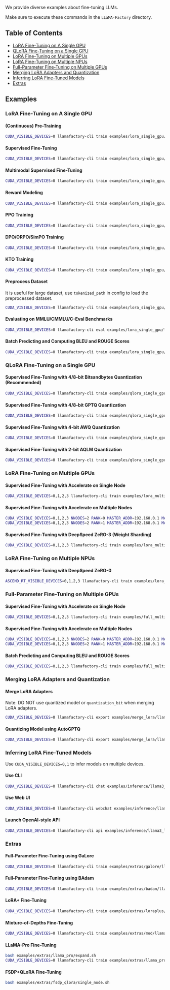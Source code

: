 We provide diverse examples about fine-tuning LLMs.

Make sure to execute these commands in the `LLaMA-Factory` directory.

## Table of Contents

- [LoRA Fine-Tuning on A Single GPU](#lora-fine-tuning-on-a-single-gpu)
- [QLoRA Fine-Tuning on a Single GPU](#qlora-fine-tuning-on-a-single-gpu)
- [LoRA Fine-Tuning on Multiple GPUs](#lora-fine-tuning-on-multiple-gpus)
- [LoRA Fine-Tuning on Multiple NPUs](#lora-fine-tuning-on-multiple-npus)
- [Full-Parameter Fine-Tuning on Multiple GPUs](#full-parameter-fine-tuning-on-multiple-gpus)
- [Merging LoRA Adapters and Quantization](#merging-lora-adapters-and-quantization)
- [Inferring LoRA Fine-Tuned Models](#inferring-lora-fine-tuned-models)
- [Extras](#extras)

## Examples

### LoRA Fine-Tuning on A Single GPU

#### (Continuous) Pre-Training

```bash
CUDA_VISIBLE_DEVICES=0 llamafactory-cli train examples/lora_single_gpu/llama3_lora_pretrain.yaml
```

#### Supervised Fine-Tuning

```bash
CUDA_VISIBLE_DEVICES=0 llamafactory-cli train examples/lora_single_gpu/llama3_lora_sft.yaml
```

#### Multimodal Supervised Fine-Tuning

```bash
CUDA_VISIBLE_DEVICES=0 llamafactory-cli train examples/lora_single_gpu/llava1_5_lora_sft.yaml
```

#### Reward Modeling

```bash
CUDA_VISIBLE_DEVICES=0 llamafactory-cli train examples/lora_single_gpu/llama3_lora_reward.yaml
```

#### PPO Training

```bash
CUDA_VISIBLE_DEVICES=0 llamafactory-cli train examples/lora_single_gpu/llama3_lora_ppo.yaml
```

#### DPO/ORPO/SimPO Training

```bash
CUDA_VISIBLE_DEVICES=0 llamafactory-cli train examples/lora_single_gpu/llama3_lora_dpo.yaml
```

#### KTO Training

```bash
CUDA_VISIBLE_DEVICES=0 llamafactory-cli train examples/lora_single_gpu/llama3_lora_kto.yaml
```

#### Preprocess Dataset

It is useful for large dataset, use `tokenized_path` in config to load the preprocessed dataset.

```bash
CUDA_VISIBLE_DEVICES=0 llamafactory-cli train examples/lora_single_gpu/llama3_preprocess.yaml
```

#### Evaluating on MMLU/CMMLU/C-Eval Benchmarks

```bash
CUDA_VISIBLE_DEVICES=0 llamafactory-cli eval examples/lora_single_gpu/llama3_lora_eval.yaml
```

#### Batch Predicting and Computing BLEU and ROUGE Scores

```bash
CUDA_VISIBLE_DEVICES=0 llamafactory-cli train examples/lora_single_gpu/llama3_lora_predict.yaml
```

### QLoRA Fine-Tuning on a Single GPU

#### Supervised Fine-Tuning with 4/8-bit Bitsandbytes Quantization (Recommended)

```bash
CUDA_VISIBLE_DEVICES=0 llamafactory-cli train examples/qlora_single_gpu/exp1.yaml
```

#### Supervised Fine-Tuning with 4/8-bit GPTQ Quantization

```bash
CUDA_VISIBLE_DEVICES=0 llamafactory-cli train examples/qlora_single_gpu/llama3_lora_sft_gptq.yaml
```

#### Supervised Fine-Tuning with 4-bit AWQ Quantization

```bash
CUDA_VISIBLE_DEVICES=0 llamafactory-cli train examples/qlora_single_gpu/llama3_lora_sft_awq.yaml
```

#### Supervised Fine-Tuning with 2-bit AQLM Quantization

```bash
CUDA_VISIBLE_DEVICES=0 llamafactory-cli train examples/qlora_single_gpu/llama3_lora_sft_aqlm.yaml
```

### LoRA Fine-Tuning on Multiple GPUs

#### Supervised Fine-Tuning with Accelerate on Single Node

```bash
CUDA_VISIBLE_DEVICES=0,1,2,3 llamafactory-cli train examples/lora_multi_gpu/llama3_lora_sft.yaml
```

#### Supervised Fine-Tuning with Accelerate on Multiple Nodes

```bash
CUDA_VISIBLE_DEVICES=0,1,2,3 NNODES=2 RANK=0 MASTER_ADDR=192.168.0.1 MASTER_PORT=29500 llamafactory-cli train examples/lora_multi_gpu/llama3_lora_sft.yaml
CUDA_VISIBLE_DEVICES=0,1,2,3 NNODES=2 RANK=1 MASTER_ADDR=192.168.0.1 MASTER_PORT=29500 llamafactory-cli train examples/lora_multi_gpu/llama3_lora_sft.yaml
```

#### Supervised Fine-Tuning with DeepSpeed ZeRO-3 (Weight Sharding)

```bash
CUDA_VISIBLE_DEVICES=0,1,2,3 llamafactory-cli train examples/lora_multi_gpu/llama3_lora_sft_ds.yaml
```

### LoRA Fine-Tuning on Multiple NPUs

#### Supervised Fine-Tuning with DeepSpeed ZeRO-0

```bash
ASCEND_RT_VISIBLE_DEVICES=0,1,2,3 llamafactory-cli train examples/lora_multi_npu/llama3_lora_sft_ds.yaml
```

### Full-Parameter Fine-Tuning on Multiple GPUs

#### Supervised Fine-Tuning with Accelerate on Single Node

```bash
CUDA_VISIBLE_DEVICES=0,1,2,3 llamafactory-cli train examples/full_multi_gpu/llama3_full_sft.yaml
```

#### Supervised Fine-Tuning with Accelerate on Multiple Nodes

```bash
CUDA_VISIBLE_DEVICES=0,1,2,3 NNODES=2 RANK=0 MASTER_ADDR=192.168.0.1 MASTER_PORT=29500 llamafactory-cli train examples/full_multi_gpu/llama3_full_sft.yaml
CUDA_VISIBLE_DEVICES=0,1,2,3 NNODES=2 RANK=1 MASTER_ADDR=192.168.0.1 MASTER_PORT=29500 llamafactory-cli train examples/full_multi_gpu/llama3_full_sft.yaml
```

#### Batch Predicting and Computing BLEU and ROUGE Scores

```bash
CUDA_VISIBLE_DEVICES=0,1,2,3 llamafactory-cli train examples/full_multi_gpu/llama3_full_predict.yaml
```

### Merging LoRA Adapters and Quantization

#### Merge LoRA Adapters

Note: DO NOT use quantized model or `quantization_bit` when merging LoRA adapters.

```bash
CUDA_VISIBLE_DEVICES=0 llamafactory-cli export examples/merge_lora/llama3_lora_sft.yaml
```

#### Quantizing Model using AutoGPTQ

```bash
CUDA_VISIBLE_DEVICES=0 llamafactory-cli export examples/merge_lora/llama3_gptq.yaml
```

### Inferring LoRA Fine-Tuned Models

Use `CUDA_VISIBLE_DEVICES=0,1` to infer models on multiple devices.

#### Use CLI

```bash
CUDA_VISIBLE_DEVICES=0 llamafactory-cli chat examples/inference/llama3_lora_sft.yaml
```

#### Use Web UI

```bash
CUDA_VISIBLE_DEVICES=0 llamafactory-cli webchat examples/inference/llama3_lora_sft.yaml
```

#### Launch OpenAI-style API

```bash
CUDA_VISIBLE_DEVICES=0 llamafactory-cli api examples/inference/llama3_lora_sft.yaml
```

### Extras

#### Full-Parameter Fine-Tuning using GaLore

```bash
CUDA_VISIBLE_DEVICES=0 llamafactory-cli train examples/extras/galore/llama3_full_sft.yaml
```

#### Full-Parameter Fine-Tuning using BAdam

```bash
CUDA_VISIBLE_DEVICES=0 llamafactory-cli train examples/extras/badam/llama3_full_sft.yaml
```

#### LoRA+ Fine-Tuning

```bash
CUDA_VISIBLE_DEVICES=0 llamafactory-cli train examples/extras/loraplus/llama3_lora_sft.yaml
```

#### Mixture-of-Depths Fine-Tuning

```bash
CUDA_VISIBLE_DEVICES=0 llamafactory-cli train examples/extras/mod/llama3_full_sft.yaml
```

#### LLaMA-Pro Fine-Tuning

```bash
bash examples/extras/llama_pro/expand.sh
CUDA_VISIBLE_DEVICES=0 llamafactory-cli train examples/extras/llama_pro/llama3_freeze_sft.yaml
```

#### FSDP+QLoRA Fine-Tuning

```bash
bash examples/extras/fsdp_qlora/single_node.sh
```
